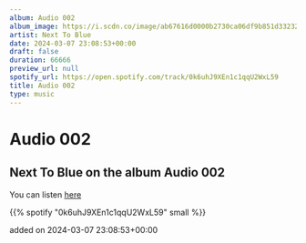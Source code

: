 ```yaml
---
album: Audio 002
album_image: https://i.scdn.co/image/ab67616d0000b2730ca06df9b851d33232e48fde
artist: Next To Blue
date: 2024-03-07 23:08:53+00:00
draft: false
duration: 66666
preview_url: null
spotify_url: https://open.spotify.com/track/0k6uhJ9XEn1c1qqU2WxL59
title: Audio 002
type: music
---
```



# Audio 002

## Next To Blue on the album Audio 002

You can listen [here](https://open.spotify.com/track/0k6uhJ9XEn1c1qqU2WxL59)

{{% spotify "0k6uhJ9XEn1c1qqU2WxL59" small %}}

added on 2024-03-07 23:08:53+00:00